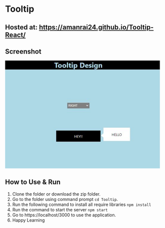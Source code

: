 # Tooltip

## Hosted at: https://amanrai24.github.io/Tooltip-React/

## Screenshot

![Tootltip](/image/Design.JPG)

## How to Use & Run
1. Clone the folder or download the zip folder.
2. Go to the folder using command prompt `cd Tooltip`.
3. Run the following command to install all require libraries `npm install`
4. Run the command to start the server `npm start`
5. Go to https://localhost/3000 to use the application.
6. Happy Learning